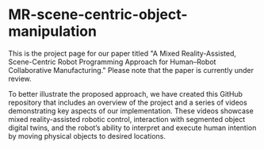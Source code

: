 # MR-scene-centric-object-manipulation
This is the project page for our paper titled "A Mixed Reality-Assisted, Scene-Centric Robot Programming Approach for Human–Robot Collaborative Manufacturing." Please note that the paper is currently under review.

To better illustrate the proposed approach, we have created this GitHub repository that includes an overview of the project and a series of videos demonstrating key aspects of our implementation. These videos showcase mixed reality-assisted robotic control, interaction with segmented object digital twins, and the robot’s ability to interpret and execute human intention by moving physical objects to desired locations.

